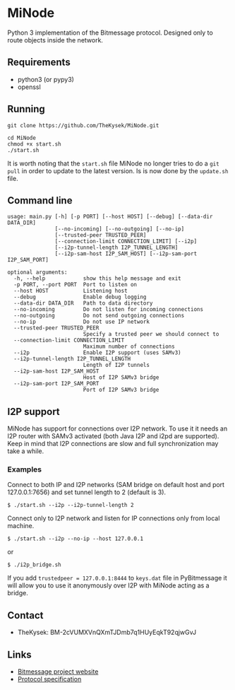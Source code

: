 # MiNode
Python 3 implementation of the Bitmessage protocol. Designed only to route objects inside the network.

## Requirements
- python3 (or pypy3)
- openssl

## Running
```
git clone https://github.com/TheKysek/MiNode.git
```
```
cd MiNode
chmod +x start.sh
./start.sh
```

It is worth noting that the `start.sh` file MiNode no longer tries to do a `git pull` in order to update to the latest version.
Is is now done by the `update.sh` file.

## Command line
```
usage: main.py [-h] [-p PORT] [--host HOST] [--debug] [--data-dir DATA_DIR]
               [--no-incoming] [--no-outgoing] [--no-ip]
               [--trusted-peer TRUSTED_PEER]
               [--connection-limit CONNECTION_LIMIT] [--i2p]
               [--i2p-tunnel-length I2P_TUNNEL_LENGTH]
               [--i2p-sam-host I2P_SAM_HOST] [--i2p-sam-port I2P_SAM_PORT]

optional arguments:
  -h, --help            show this help message and exit
  -p PORT, --port PORT  Port to listen on
  --host HOST           Listening host
  --debug               Enable debug logging
  --data-dir DATA_DIR   Path to data directory
  --no-incoming         Do not listen for incoming connections
  --no-outgoing         Do not send outgoing connections
  --no-ip               Do not use IP network
  --trusted-peer TRUSTED_PEER
                        Specify a trusted peer we should connect to
  --connection-limit CONNECTION_LIMIT
                        Maximum number of connections
  --i2p                 Enable I2P support (uses SAMv3)
  --i2p-tunnel-length I2P_TUNNEL_LENGTH
                        Length of I2P tunnels
  --i2p-sam-host I2P_SAM_HOST
                        Host of I2P SAMv3 bridge
  --i2p-sam-port I2P_SAM_PORT
                        Port of I2P SAMv3 bridge

```
## I2P support
MiNode has support for connections over I2P network.
To use it it needs an I2P router with SAMv3 activated (both Java I2P and i2pd are supported).
Keep in mind that I2P connections are slow and full synchronization may take a while.
### Examples
Connect to both IP and I2P networks (SAM bridge on default host and port 127.0.0.1:7656) and set tunnel length to 2 (default is 3).
```
$ ./start.sh --i2p --i2p-tunnel-length 2
```

Connect only to I2P network and listen for IP connections only from local machine.
```
$ ./start.sh --i2p --no-ip --host 127.0.0.1
```
or
```
$ ./i2p_bridge.sh
```
If you add `trustedpeer = 127.0.0.1:8444` to `keys.dat` file in PyBitmessage it will allow you to use it anonymously over I2P with MiNode acting as a bridge.
## Contact
- TheKysek: BM-2cVUMXVnQXmTJDmb7q1HUyEqkT92qjwGvJ

## Links
- [Bitmessage project website](https://bitmessage.org)
- [Protocol specification](https://bitmessage.org/wiki/Protocol_specification)
